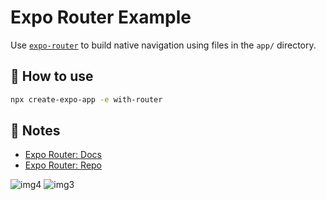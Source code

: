 # Expo Router Example

Use [`expo-router`](https://expo.github.io/router) to build native navigation using files in the `app/` directory.

## 🚀 How to use

```sh
npx create-expo-app -e with-router
```

## 📝 Notes

- [Expo Router: Docs](https://expo.github.io/router)
- [Expo Router: Repo](https://github.com/expo/router)

![img4](https://github.com/yash2411-cmd/job-search-app/assets/71682845/c2aaf1f3-cc38-46c4-81e5-b3b4117766be)
![img3](https://github.com/yash2411-cmd/job-search-app/assets/71682845/930b9000-3d69-46be-9a89-9b4e6c920e58)
